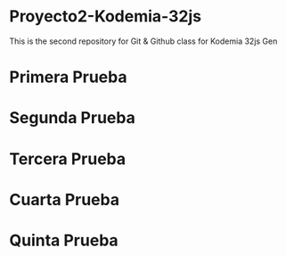 # Proyecto2-Kodemia-32js
This is the second repository for Git &amp; Github class for Kodemia 32js Gen

# Primera Prueba
# Segunda Prueba
# Tercera Prueba
# Cuarta Prueba
# Quinta Prueba